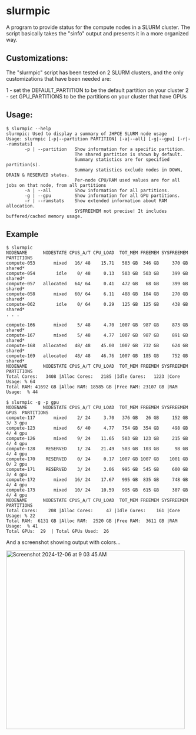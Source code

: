 # slurmpic

A program to provide status for the compute nodes in a SLURM cluster. The script basically takes the "sinfo" output and presents it in a more organized way.

## Customizations:

The "slurmpic" script has been tested on 2 SLURM clusters, and the only customizations that have been needed are:

1 - set the DEFAULT_PARTITION to be the default partition on your cluster
2 - set GPU_PARTITIONS to be the partitions on your cluster that have GPUs


## Usage:

```console
$ slurmpic --help
slurmpic: Used to display a summary of JHPCE SLURM node usage
Usage: slurmpic [-p|--partition PARTITION] [-a|--all] [-g|--gpu] [-r|--ramstats]
       -p | --partition   Show information for a specific partition.
                          The shared partition is shown by default.
                          Summary statistics are for specified partition(s).
                          Summary statistics exclude nodes in DOWN, DRAIN & RESERVED states.
                          Per-node CPU/RAM used values are for all jobs on that node, from all partitions
       -a | --all         Show information for all partitions.
       -g | --gpu         Show information for all GPU partitions.
       -r | --ramstats    Show extended information about RAM allocation.
                          SYSFREEMEM not precise! It includes buffered/cached memory usage.
```

## Example

```console
$ slurmpic
NODENAME      NODESTATE CPUS_A/T CPU_LOAD  TOT_MEM FREEMEM SYSFREEMEM PARTITIONS
compute-053       mixed   16/ 48    15.71   503 GB  346 GB     370 GB  shared*
compute-054        idle    0/ 48     0.13   503 GB  503 GB     399 GB  shared*
compute-057   allocated   64/ 64     0.41   472 GB   68 GB     399 GB  shared*
compute-058       mixed   60/ 64     6.11   488 GB  104 GB     270 GB  shared*
compute-062        idle    0/ 64     0.29   125 GB  125 GB     438 GB  shared*
. . .

compute-166       mixed    5/ 48     4.70  1007 GB  987 GB     873 GB  shared*
compute-167       mixed    5/ 48     4.77  1007 GB  987 GB     891 GB  shared*
compute-168   allocated   48/ 48    45.00  1007 GB  732 GB     624 GB  shared*
compute-169   allocated   48/ 48    46.76  1007 GB  185 GB     752 GB  shared*
NODENAME      NODESTATE CPUS_A/T CPU_LOAD  TOT_MEM FREEMEM SYSFREEMEM PARTITIONS
Total Cores:   3408 |Alloc Cores:   2185 |Idle Cores:   1223 |Core Usage: % 64
Total RAM: 41692 GB |Alloc RAM: 18585 GB |Free RAM: 23107 GB |RAM Usage:  % 44

$ slurmpic -g -p gpu
NODENAME      NODESTATE CPUS_A/T CPU_LOAD  TOT_MEM FREEMEM SYSFREEMEM  GPUS  PARTITIONS
compute-117       mixed    2/ 24     3.70   376 GB   26 GB     152 GB  3/ 3 gpu
compute-123       mixed    6/ 40     4.77   754 GB  354 GB     498 GB  4/ 4 gpu
compute-126       mixed    9/ 24    11.65   503 GB  123 GB     215 GB  4/ 4 gpu
compute-128    RESERVED    1/ 24    21.49   503 GB  103 GB      98 GB  4/ 4 gpu
compute-170    RESERVED    0/ 24     0.17  1007 GB 1007 GB    1001 GB  0/ 2 gpu
compute-171    RESERVED    3/ 24     3.06   995 GB  545 GB     600 GB  3/ 4 gpu
compute-172       mixed   16/ 24    17.67   995 GB  835 GB     748 GB  4/ 4 gpu
compute-173       mixed   10/ 24    10.59   995 GB  615 GB     307 GB  4/ 4 gpu
NODENAME      NODESTATE CPUS_A/T CPU_LOAD  TOT_MEM FREEMEM SYSFREEMEM PARTITIONS
Total Cores:    208 |Alloc Cores:     47 |Idle Cores:    161 |Core Usage: % 22
Total RAM:  6131 GB |Alloc RAM:  2520 GB |Free RAM:  3611 GB |RAM Usage:  % 41
Total GPUs:  29  | Total GPUs Used:  26
```
And a screenshot showing output with colors...

<img width="485" alt="Screenshot 2024-12-06 at 9 03 45 AM" src="https://github.com/user-attachments/assets/068a7659-07ea-41c4-811f-daeb3238525d">
